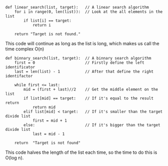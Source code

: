 ```
def linear_search(list, target):   // A linear search algorithm
	for i in range(0, len(list)):  // Look at the all elements in the list
		if list[i] == target:   
			return i
			
	return "Target is not found."
```

This code will continue as long as the list is long, which makes us call the time complex O(n)

```
def binnary_search(list, target):  // A binnary search algorithm 
	first = 0                      // Firstly define the left identificator 
	last = len(list) - 1           // After that define the right identifactor
	
	while first <= last:         
		mid = (first + last)//2    // Get the middle element on the list
		if list[mid] == target:    // If it's equal to the result return
			return mid
		elif list[mid] < target:   // If it's smaller than the target divide list
			first = mid + 1
		else:                      // If it's bigger than the target divide list
			last = mid - 1
			
	return  "Target is not found"
```

This code halves the length of the list each time, so the time to do this is O(log n).